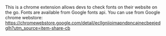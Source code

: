 This is a chrome extension allows devs to check fonts on their website on the go. Fonts are available from Google fonts api. You can use from Google chrome webstore: https://chromewebstore.google.com/detail/ecllgniioimapndpncajnecbeejedglh?utm_source=item-share-cb
